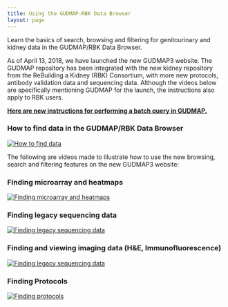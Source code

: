 ```yaml
---
title: Using the GUDMAP-RBK Data Browser
layout: page
---
```

Learn the basics of search, browsing and filtering for genitourinary and kidney data in the GUDMAP/RBK Data Browser. 

As of April 13, 2018, we have launched the new GUDMAP3 website. The GUDMAP repository has been integrated with the new kidney repository from the ReBuilding a Kidney (RBK) Consortium, with more new protocols, antibody validation data and sequencing data. Although the videos below are specifically mentioning GUDMAP for the launch, the instructions also apply to RBK users.

**[Here are new instructions for performing a batch query in GUDMAP.](/docs/accessing/Batch-Query)**

### How to find data in the GUDMAP/RBK Data Browser

[![How to find data](https://img.youtube.com/vi/sBgHkdFLfp4/0.jpg)](https://www.youtube.com/watch?v=sBgHkdFLfp4)

The following are videos made to illustrate how to use the new browsing, search and filtering features on the new GUDMAP3 website:

### Finding microarray and heatmaps

[![Finding microarray and heatmaps](https://img.youtube.com/vi/rdJiBc4ha3s/0.jpg)](https://www.youtube.com/watch?v=rdJiBc4ha3s)

### Finding legacy sequencing data

[![Finding legacy sequencing data](https://img.youtube.com/vi/RLf9lNhE3xY/0.jpg)](https://www.youtube.com/watch?v=RLf9lNhE3xY)

### Finding and viewing imaging data (H&E, Immunofluorescence)

[![Finding legacy sequencing data](https://img.youtube.com/vi/trG-TikzCPc/0.jpg)](https://www.youtube.com/watch?v=trG-TikzCPc)

### Finding Protocols

[![Finding protocols](https://img.youtube.com/vi/BLL58P0t99I/0.jpg)](https://www.youtube.com/watch?v=BLL58P0t99I)